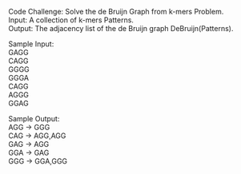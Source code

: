 Code Challenge: Solve the de Bruijn Graph from k-mers Problem.<br>
    Input: A collection of k-mers Patterns.<br>
    Output: The adjacency list of the de Bruijn graph DeBruijn(Patterns).<br> 

Sample Input:<br>
    GAGG<br>
    CAGG<br>
    GGGG<br>
    GGGA<br>
    CAGG<br>
    AGGG<br>
    GGAG<br>

Sample Output:<br>
    AGG -> GGG<br>
    CAG -> AGG,AGG<br>
    GAG -> AGG<br>
    GGA -> GAG<br>
    GGG -> GGA,GGG<br>           